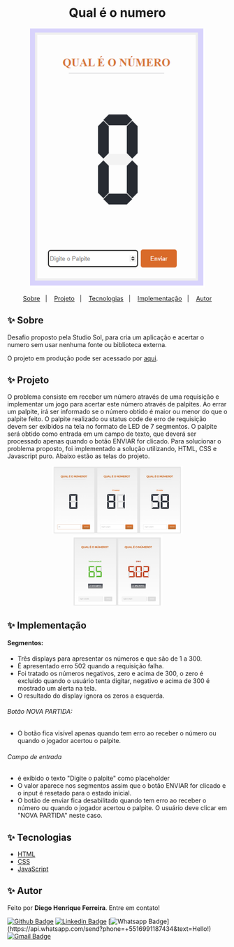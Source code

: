 <h1 align="center">Qual é o numero</h1>

<p align="center">
  <img src="./assets/img/banner.png" width="400" alt="Qual é o numero" title="Qual é o numero">
</p>

<p align="center">
  <a href="#-sobre">Sobre</a>&nbsp;&nbsp;&nbsp;|&nbsp;&nbsp;&nbsp;
  <a href="#-projeto">Projeto</a>&nbsp;&nbsp;&nbsp;|&nbsp;&nbsp;&nbsp;
  <a href="#-tecnologias">Tecnologias</a>&nbsp;&nbsp;&nbsp;|&nbsp;&nbsp;&nbsp;
  <a href="#-implementação">Implementação</a>&nbsp;&nbsp;&nbsp;|&nbsp;&nbsp;&nbsp;
  <a href="#-autor">Autor</a>
</p>

## ✨ Sobre

Desafio proposto pela Studio Sol, para cria um aplicação e acertar o numero sem usar nenhuma fonte ou biblioteca externa.

O projeto em produção pode ser acessado por [aqui](https://diegohfcelestino.github.io/qual-e-o-numero/).

## ✨ Projeto

O  problema consiste em receber um número através de uma requisição e implementar um jogo para acertar este número através de palpites. Ao errar um palpite, irá ser informado se o número obtido é maior ou menor do que o palpite feito. O palpite realizado ou status code de erro de requisição devem ser exibidos na tela no formato de LED de 7 segmentos. O palpite será obtido como entrada em um campo de texto, que deverá ser processado apenas quando o botão ENVIAR for clicado.
Para solucionar o problema proposto, foi implementado a solução utilizando, HTML, CSS e Javascript puro. 
Abaixo estão as telas do projeto.
<p align="center">
  <img src="./assets/img/img1.png" width="300" alt="Imagem 1" title="Imagem 1">
  <img src="./assets/img/img2.png" width="205" alt="Imagem 2" title="Imagem 2">
</p>



## ✨ Implementação

#### Segmentos:
- Três displays para apresentar os números e que são de 1 a 300.
- É apresentado erro 502 quando a requisição falha.
- Foi tratado os números negativos, zero e acima de 300, o zero é excluído quando o usuário tenta digitar, negativo e acima de 300 é mostrado um alerta na tela.
- O resultado do display ignora os zeros a esquerda.
###### Botão NOVA PARTIDA:
- O botão fica visível apenas quando tem erro ao receber o número ou quando o jogador acertou o palpite.
###### Campo de entrada
- é exibido o texto "Digite o palpite" como placeholder
- O valor aparece nos segmentos assim que o botão ENVIAR for clicado e o input é resetado para o estado inicial.
- O botão de enviar fica desabilitado quando tem erro ao receber o número ou quando o jogador acertou o palpite. O usuário deve clicar em "NOVA
PARTIDA" neste caso.


## ✨ Tecnologias

- [HTML](https://developer.mozilla.org/pt-BR/docs/Web/HTML)
- [CSS](https://developer.mozilla.org/pt-BR/docs/Web/CSS)
- [JavaScript](https://developer.mozilla.org/en-US/docs/Web/JavaScript)


## ✨ Autor

Feito por **Diego Henrique Ferreira**.
Entre em contato!

[![Github Badge](https://img.shields.io/badge/-Github-000?style=flat-square&logo=Github&logoColor=white&link=link_do_seu_perfil_no_github)](https://github.com/diegohfcelestino)
[![Linkedin Badge](https://img.shields.io/badge/-LinkedIn-blue?style=flat-square&logo=Linkedin&logoColor=white&link=https://www.linkedin.com/in/diego-ferreira-34b6348b/)](https://www.linkedin.com/in/diego-ferreira-34b6348b/)
[![Whatsapp Badge](https://img.shields.io/badge/-Whatsapp-4CA143?style=flat-square&labelColor=4CA143&logo=whatsapp&logoColor=white&link=https://api.whatsapp.com/send?phone=+5516991187434&text=Hello!)](https://api.whatsapp.com/send?phone=+5516991187434&text=Hello!)
[![Gmail Badge](https://img.shields.io/badge/-Gmail-c14438?style=flat-square&logo=Gmail&logoColor=white&link=mailto:diegohfcelestino@gmail.com)](mailto:diegohfcelestino@gmail.com)